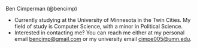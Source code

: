 Ben Cimperman (@bencimp)
 - Currently studying at the University of Minnesota in the Twin Cities. My field of study is Computer Science, with a minor in Political Science.
 - Interested in contacting me? You can reach me either at my personal email bencimp@gmail.com or my university email cimpe005@umn.edu.

<!---
bencimp/bencimp is a ✨ special ✨ repository because its `README.md` (this file) appears on your GitHub profile.
You can click the Preview link to take a look at your changes.
--->
